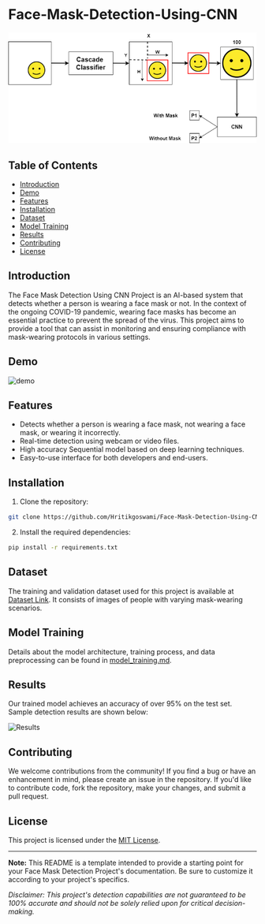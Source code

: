# Face-Mask-Detection-Using-CNN
![inq5erdiagram](https://github.com/Hritikgoswami/Face-Mask-Detection-Using-CNN/blob/main/download.png)

## Table of Contents

- [Introduction](#introduction)
- [Demo](#demo)
- [Features](#features)
- [Installation](#installation)
- [Dataset](#dataset)
- [Model Training](#model-training)
- [Results](#results)
- [Contributing](#contributing)
- [License](#license)

## Introduction

The Face Mask Detection Using CNN Project is an AI-based system that detects whether a person is wearing a face mask or not. In the context of the ongoing COVID-19 pandemic, wearing face masks has become an essential practice to prevent the spread of the virus. This project aims to provide a tool that can assist in monitoring and ensuring compliance with mask-wearing protocols in various settings.

## Demo

![demo](https://github.com/Hritikgoswami/Face-Mask-Detection-Using-CNN/assets/84679973/79b84c75-2f17-4d22-a960-9a773cc214fc)

## Features

- Detects whether a person is wearing a face mask, not wearing a face mask, or wearing it incorrectly.
- Real-time detection using webcam or video files.
- High accuracy Sequential model based on deep learning techniques.
- Easy-to-use interface for both developers and end-users.

## Installation

1. Clone the repository:

```bash
git clone https://github.com/Hritikgoswami/Face-Mask-Detection-Using-CNN.git
```

2. Install the required dependencies:

```bash
pip install -r requirements.txt
```

## Dataset

The training and validation dataset used for this project is available at [Dataset Link](https://github.com/Hritikgoswami/Face-Mask-Detection-Using-CNN/tree/main/dataset). It consists of images of people with varying mask-wearing scenarios.

## Model Training

Details about the model architecture, training process, and data preprocessing can be found in [model_training.md](https://github.com/Hritikgoswami/Face-Mask-Detection-Using-CNN/blob/main/2.0%20training%20the%20CNN.ipynb).

## Results

Our trained model achieves an accuracy of over 95% on the test set. Sample detection results are shown below:

![Results](images/results.png)

## Contributing

We welcome contributions from the community! If you find a bug or have an enhancement in mind, please create an issue in the repository. If you'd like to contribute code, fork the repository, make your changes, and submit a pull request.

## License

This project is licensed under the [MIT License](LICENSE).

---

**Note:** This README is a template intended to provide a starting point for your Face Mask Detection Project's documentation. Be sure to customize it according to your project's specifics.

*Disclaimer: This project's detection capabilities are not guaranteed to be 100% accurate and should not be solely relied upon for critical decision-making.*
